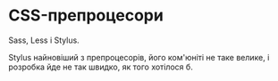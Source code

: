 # CSS-препроцесори

Sass, Less і Stylus.

Stylus найновіший з препроцесорів, його ком'юніті не таке велике, і розробка йде не так швидко, як того хотілося б.
